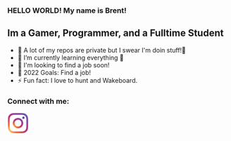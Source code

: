 ### HELLO WORLD! My name is Brent!

## Im a Gamer, Programmer, and a Fulltime Student
- 🔭 A lot of my repos are private but I swear I'm doin stuff!🤣
- 🌱 I’m currently learning everything 🤣
- 👯 I'm looking to find a job soon!
- 🥅 2022 Goals: Find a job!
- ⚡ Fun fact: I love to hunt and Wakeboard.

### Connect with me:
<a href="https://instagram.com/thebrentturner"><img src="./img/instagram.png" align="left" height="48" width="48" ></a>
